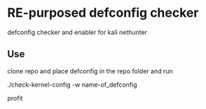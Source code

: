 # RE-purposed defconfig checker 

defconfig checker and enabler for kali nethunter

## Use 

clone repo and place defconfig in 
the repo folder and run 

./check-kernel-config -w name-of_defconfig

profit


